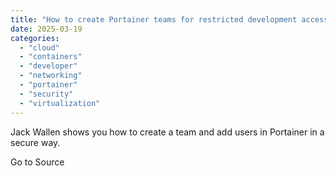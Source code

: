 ```yaml
---
title: "How to create Portainer teams for restricted development access"
date: 2025-03-19
categories: 
  - "cloud"
  - "containers"
  - "developer"
  - "networking"
  - "portainer"
  - "security"
  - "virtualization"
---
```


Jack Wallen shows you how to create a team and add users in Portainer in a secure way.

Go to Source
